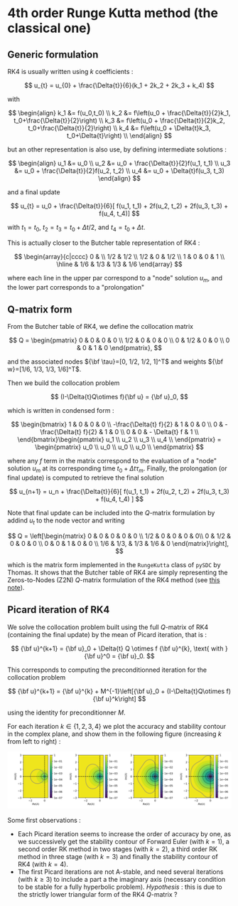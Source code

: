 # 4th order Runge Kutta method (the classical one)

## Generic formulation

RK4 is usually written using $k$ coefficients :

$$
u_{t} = u_{0} + \frac{\Delta{t}}{6}(k_1 + 2k_2 + 2k_3 + k_4)
$$

with

$$
\begin{align}
k_1 &= f(u_0,t_0) \\
k_2 &= f\left(u_0 + \frac{\Delta{t}}{2}k_1,
    t_0+\frac{\Delta{t}}{2}\right) \\
k_3 &= f\left(u_0 + \frac{\Delta{t}}{2}k_2,
    t_0+\frac{\Delta{t}}{2}\right) \\
k_4 &= f\left(u_0 + \Delta{t}k_3,
    t_0+\Delta{t}\right) \\
\end{align}
$$

but an other representation is also use, by defining intermediate
solutions :

$$
\begin{align}
u_1 &= u_0 \\
u_2 &= u_0 + \frac{\Delta{t}}{2}f(u_1, t_1) \\
u_3 &= u_0 + \frac{\Delta{t}}{2}f(u_2, t_2) \\
u_4 &= u_0 + \Delta{t}f(u_3, t_3)
\end{align}
$$

and a final update

$$
u_{t} = u_0 + \frac{\Delta{t}}{6}[
    f(u_1, t_1) + 2f(u_2, t_2) + 2f(u_3, t_3) + f(u_4, t_4)]
$$

with $t_1 = t_0$, $t_2 = t_3 = t_0 + \Delta{t}/2$,
and $t_4 = t_0 + \Delta{t}$.

This is actually closer to the Butcher table representation of RK4 :

$$
\begin{array}{c|cccc}
0 & \\
1/2 & 1/2 \\
1/2 & 0 & 1/2 \\
1 & 0 & 0 & 1 \\ 
\hline
& 1/6 & 1/3 & 1/3 & 1/6
\end{array}
$$

where each line in the upper par correspond to a "node" solution $u_m$, and the lower part corresponds to a "prolongation"

## Q-matrix form

From the Butcher table of RK4, we define the collocation matrix

$$
Q = \begin{pmatrix}
    0 & 0 & 0 & 0 \\
    1/2 & 0 & 0 & 0 \\
    0 & 1/2 & 0 & 0 \\
    0 & 0 & 1 & 0
\end{pmatrix},
$$

and the associated nodes
${\bf \tau}=[0, 1/2, 1/2, 1]^T$ and weights
${\bf w}=[1/6, 1/3, 1/3, 1/6]^T$.

Then we build the collocation problem

$$
(I-\Delta{t}Q\otimes f){\bf u} = {\bf u}_0,
$$

which is written in condensed form :

$$
\begin{bmatrix}
    1 & 0 & 0 & 0 \\
    -\frac{\Delta{t} f}{2} & 1 & 0 & 0 \\
    0 & - \frac{\Delta{t} f}{2} & 1 & 0 \\
    0 & 0 & - \Delta{t} f & 1 \\
\end{bmatrix}\begin{pmatrix}
    u_1 \\ 
    u_2 \\ 
    u_3 \\ 
    u_4 \\
\end{pmatrix} = \begin{pmatrix}
    u_0 \\ 
    u_0 \\ 
    u_0 \\ 
    u_0 \\
\end{pmatrix}
$$

where any $f$ term in the matrix correspond to the evaluation of a "node" solution $u_m$ at its corresponding time $t_0 + \Delta{t}\tau_m$.
Finally, the prolongation (or final update) is computed to retrieve the final solution

$$
u_{n+1} = u_n + \frac{\Delta{t}}{6}[
f(u_1, t_1) + 2f(u_2, t_2) + 2f(u_3, t_3) + f(u_4, t_4)
]
$$

Note that final update can be included into the $Q$-matrix formulation by addind $u_t$ to the node vector and writing

$$
Q = \left[\begin{matrix}
0 & 0 & 0 & 0 & 0 \\
1/2 & 0 & 0 & 0 & 0\\
0 & 1/2 & 0 & 0 & 0 \\
0 & 0 & 1 & 0 & 0 \\
1/6 & 1/3, & 1/3 & 1/6 & 0
\end{matrix}\right],
$$

which is the matrix form implemented in the `RungeKutta` class of `pySDC` by Thomas.
It shows that the Butcher table of RK4 are simply representing the Zeros-to-Nodes (Z2N) $Q$-matrix formulation of the RK4 method 
(see [this note](./node-formulation.md)).

## Picard iteration of RK4

We solve the collocation problem built using the full $Q$-matrix of RK4 (containing the final update) by the mean of Picard iteration, that is :

$$
{\bf u}^{k+1} = {\bf u}_0 + \Delta{t} Q \otimes f {\bf u}^{k}, \text{ with } {\bf u}^0 = {\bf u}_0.
$$

This corresponds to computing the preconditionned iteration for the collocation problem

$$
{\bf u}^{k+1} = {\bf u}^{k} + M^{-1}\left[{\bf u}_0 + (I-\Delta{t}Q\otimes f){\bf u}^k\right]
$$

using the identity for preconditionner $M$. 

For each iteration $k \in \{1, 2, 3, 4\}$ we plot the accuracy and stability contour in the complex plane, and show them in the following figure 
(increasing $k$ from left to right) :

![RK4_Picard](./RK4_Picard.svg)

Some first observations :

- Each Picard iteration seems to increase the order of accuracy by one, as we successively get the stability contour of Forward Euler (with  $k=1$), a second order RK method in two stages (with $k=2$), a third order RK method in three stage (with $k=3$) and finally the stability contour of RK4 (with $k=4$).
- The first Picard iterations are not A-stable, and need several iterations (with $k\geq 3$) to include a part a the imaginary axis (necessary condition to be stable for a fully hyperbolic problem). _Hypothesis_ : this is due to the strictly lower triangular form of the RK4 $Q$-matrix ?
